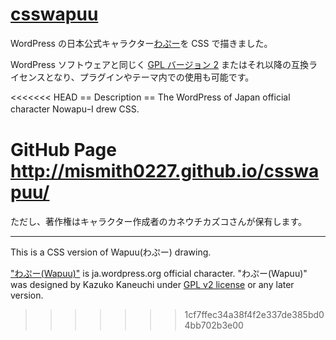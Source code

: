 # [csswapuu](http://mismith0227.github.io/csswapuu/)
WordPress の日本公式キャラクター[わぷー](https://ja.wordpress.org/about-wp-ja/wapuu/)を CSS で描きました。

WordPress ソフトウェアと同じく [GPL バージョン 2](http://www.gnu.org/licenses/gpl-2.0.html) またはそれ以降の互換ライセンスとなり、プラグインやテーマ内での使用も可能です。

<<<<<<< HEAD
== Description ==
The WordPress of Japan official character NowapuｰI drew CSS.

GitHub Page
http://mismith0227.github.io/csswapuu/
=======
ただし、著作権はキャラクター作成者のカネウチカズコさんが保有します。

---

This is a CSS version of Wapuu(わぷー) drawing.

["わぷー(Wapuu)"](https://ja.wordpress.org/about-wp-ja/wapuu/) is ja.wordpress.org official character. "わぷー(Wapuu)" was designed by Kazuko Kaneuchi under [GPL v2 license](http://www.gnu.org/licenses/gpl-2.0.html) or any later version.
>>>>>>> 1cf7ffec34a38f4f2e337de385bd04bb702b3e00
